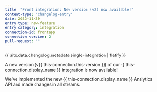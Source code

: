 ```yaml
---
title: "Front integration: New version (v2) now available!"
content-type: "changelog-entry"
date: 2023-11-29
entry-type: new-feature
entry-category: integration
connection-id: frontapp
connection-version: 2
pull-request: ""
---
```

{{ site.data.changelog.metadata.single-integration | flatify }}

A new version (v{{ this-connection.this-version }}) of our {{ this-connection.display_name }} integration is now available!

We've implemented the new {{ this-connection.display_name }} Analytics API and made changes in all streams.
